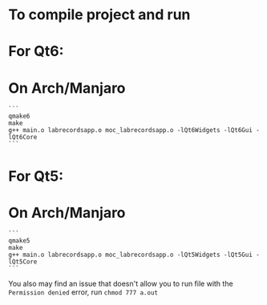 
# To compile project and run

# For Qt6:

  # On Arch/Manjaro

    ```
    qmake6
    make
    g++ main.o labrecordsapp.o moc_labrecordsapp.o -lQt6Widgets -lQt6Gui -lQt6Core
    ```

# For Qt5:

  # On Arch/Manjaro

    ```
    qmake5
    make
    g++ main.o labrecordsapp.o moc_labrecordsapp.o -lQt5Widgets -lQt5Gui -lQt5Core
    ```

You also may find an issue that doesn't allow you to run file with the `Permission denied` error, run `chmod 777 a.out`

